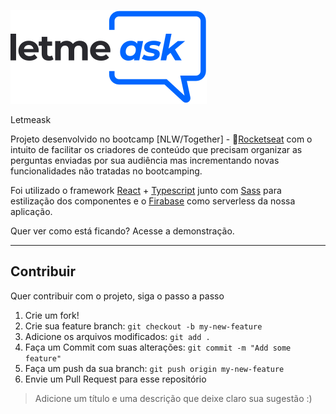 ![src/assets/images/logo.svg](https://github.com/thaylorz/letmeask/blob/master/src/assets/images/logo.svg)

Letmeask

Projeto desenvolvido no bootcamp [NLW/Together] - 🚀[Rocketseat](https://rocketseat.com.br/) com o intuito de facilitar os criadores de conteúdo que precisam organizar as perguntas enviadas por sua audiência mas incrementando novas funcionalidades não tratadas no bootcamping.

Foi utilizado o framework [React](https://reactjs.org/) + [Typescript](https://www.typescriptlang.org/) junto com [Sass](https://sass-lang.com/) para estilização dos componentes e o [Firabase](https://firebase.google.com/) como serverless da nossa aplicação.

Quer ver como está ficando? Acesse a demonstração.

---

## Contribuir

Quer contribuir com o projeto, siga o passo a passo

1. Crie um fork!
2. Crie sua feature branch: `git checkout -b my-new-feature`
3. Adicione os arquivos modificados: `git add .`
4. Faça um Commit com suas alterações: `git commit -m "Add some feature"`
5. Faça um push da sua branch: `git push origin my-new-feature`
6. Envie um Pull Request para esse repositório 

> Adicione um título e uma descrição que deixe claro sua sugestão :)
